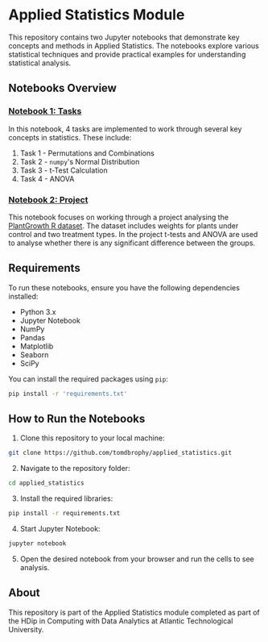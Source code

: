 # Applied Statistics Module

This repository contains two Jupyter notebooks that demonstrate key concepts and methods in Applied Statistics. The notebooks explore various statistical techniques and provide practical examples for understanding statistical analysis.

## Notebooks Overview

### [Notebook 1: Tasks](tasks.ipynb)
In this notebook, 4 tasks are implemented to work through several key concepts in statistics. These include:
1. Task 1 - Permutations and Combinations
2. Task 2 - `numpy`'s Normal Distribution
3. Task 3 - t-Test Calculation
4. Task 4 - ANOVA

### [Notebook 2: Project](project.ipynb)
This notebook focuses on working through a project analysing the [PlantGrowth R dataset](https://vincentarelbundock.github.io/Rdatasets/csv/datasets/PlantGrowth.csv). The dataset includes weights for plants under control and two treatment types. In the project t-tests and ANOVA are used to analyse whether there is any significant difference between the groups.

## Requirements

To run these notebooks, ensure you have the following dependencies installed:

- Python 3.x
- Jupyter Notebook
- NumPy
- Pandas
- Matplotlib
- Seaborn
- SciPy

You can install the required packages using `pip`:

```bash
pip install -r 'requirements.txt'
```

## How to Run the Notebooks
1. Clone this repository to your local machine:
```bash
git clone https://github.com/tomdbrophy/applied_statistics.git
```
2. Navigate to the repository folder:
```bash
cd applied_statistics
```
3. Install the required libraries:
```bash
pip install -r requirements.txt
```
4. Start Jupyter Notebook:
```bash
jupyter notebook
```
5. Open the desired notebook from your browser and run the cells to see analysis.

## About
This repository is part of the Applied Statistics module completed as part of the HDip in Computing with Data Analytics at Atlantic Technological University.